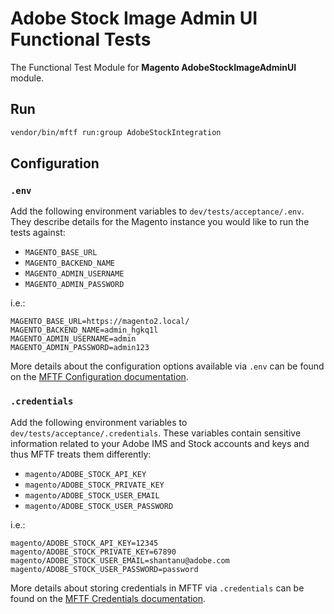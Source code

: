# Adobe Stock Image Admin UI Functional Tests

The Functional Test Module for **Magento AdobeStockImageAdminUI** module.

## Run

```bash
vendor/bin/mftf run:group AdobeStockIntegration
```

## Configuration

### `.env`

Add the following environment variables to `dev/tests/acceptance/.env`. They
describe details for the Magento instance you would like to run the tests
against:

- `MAGENTO_BASE_URL`
- `MAGENTO_BACKEND_NAME`
- `MAGENTO_ADMIN_USERNAME`
- `MAGENTO_ADMIN_PASSWORD`

i.e.:

    MAGENTO_BASE_URL=https://magento2.local/
    MAGENTO_BACKEND_NAME=admin_hgkq1l
    MAGENTO_ADMIN_USERNAME=admin
    MAGENTO_ADMIN_PASSWORD=admin123

More details about the configuration options available via `.env` can be found
on the [MFTF Configuration
documentation](https://devdocs.magento.com/mftf/docs/configuration.html).

### `.credentials`

Add the following environment variables to `dev/tests/acceptance/.credentials`.
These variables contain sensitive information related to your Adobe IMS and
Stock accounts and keys and thus MFTF treats them differently:

- `magento/ADOBE_STOCK_API_KEY`
- `magento/ADOBE_STOCK_PRIVATE_KEY`
- `magento/ADOBE_STOCK_USER_EMAIL`
- `magento/ADOBE_STOCK_USER_PASSWORD`

i.e.:

    magento/ADOBE_STOCK_API_KEY=12345
    magento/ADOBE_STOCK_PRIVATE_KEY=67890
    magento/ADOBE_STOCK_USER_EMAIL=shantanu@adobe.com
    magento/ADOBE_STOCK_USER_PASSWORD=password

More details about storing credentials in MFTF via `.credentials` can be found
on the [MFTF Credentials documentation](https://devdocs.magento.com/mftf/docs/credentials.html).
